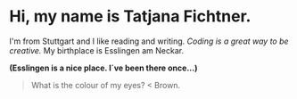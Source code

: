 # Hi, my name is Tatjana Fichtner.
I'm from Stuttgart and I like reading and writing. _Coding is a great way to be creative._
My birthplace is Esslingen am Neckar. 

**(Esslingen is a nice place. I´ve been there once...)**

> What is the colour of my eyes? <
Brown.
